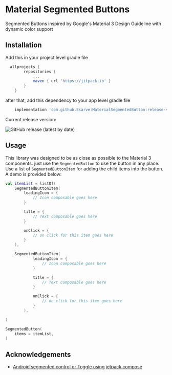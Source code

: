
# Material Segmented Buttons
Segmented Buttons inspired by Google's Material 3 Design Guideline with dynamic color support


## Installation



Add this in your project level gradle file

```groovy
  allprojects {
		repositories {
			...
			maven { url 'https://jitpack.io' }
		}
	}
```

after that, add this dependency to your app level gradle file

```groovy
  	implementation 'com.github.Esarve:MaterialSegmentedButton:release-version'
```

Current release version: 

![GitHub release (latest by date)](https://img.shields.io/github/v/release/Esarve/MaterialSegmentedButton)
## Usage

This library was designed to be as close as possible to the Material 3 components. 
just use the `SegmentedButton` to use the button in any place. Use a list of `SegmentedButtonItem` for adding the child items into the button. A demo is provided below:
 
```kotlin
val itemList = listOf(
    SegmentedButtonItem(
        leadingIcon = {
            // Icon composable goes here
        }

        title = {
            // Text composable goes here
        }

        onClick = {
            // on click for this item goes here
        }
    ),

    SegmentedButtonItem(
            leadingIcon = {
                // Icon composable goes here
            }

            title = {
                // Text composable goes here
            }

            onClick = {
                // on click for this item goes here
            }
        ),

)

SegmentedButton(
    items = itemList,
)
```


## Acknowledgements

 - [Android segmented control or Toggle using jetpack compose](https://medium.com/@manojbhadane/hello-everyone-558290eb632e)


